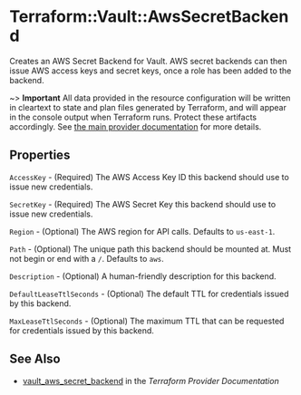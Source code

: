 # Terraform::Vault::AwsSecretBackend

Creates an AWS Secret Backend for Vault. AWS secret backends can then issue AWS
access keys and secret keys, once a role has been added to the backend.

~> **Important** All data provided in the resource configuration will be
written in cleartext to state and plan files generated by Terraform, and
will appear in the console output when Terraform runs. Protect these
artifacts accordingly. See
[the main provider documentation](../index.html)
for more details.

## Properties

`AccessKey` - (Required) The AWS Access Key ID this backend should use to
issue new credentials.

`SecretKey` - (Required) The AWS Secret Key this backend should use to
issue new credentials.

`Region` - (Optional) The AWS region for API calls. Defaults to `us-east-1`.

`Path` - (Optional) The unique path this backend should be mounted at. Must
not begin or end with a `/`. Defaults to `aws`.

`Description` - (Optional) A human-friendly description for this backend.

`DefaultLeaseTtlSeconds` - (Optional) The default TTL for credentials
issued by this backend.

`MaxLeaseTtlSeconds` - (Optional) The maximum TTL that can be requested
for credentials issued by this backend.


## See Also

* [vault_aws_secret_backend](https://www.terraform.io/docs/providers/vault/r/aws_secret_backend.html) in the _Terraform Provider Documentation_